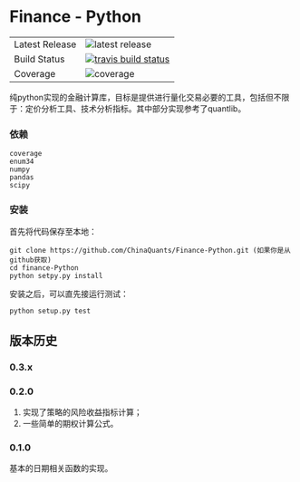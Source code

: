 # Finance - Python

<table>
<tr>
  <td>Latest Release</td>
  <td><img src="https://img.shields.io/pypi/v/finance-python.svg" alt="latest release" /></td>
</tr>
<tr>
  <td>Build Status</td>
  <td>
    <a href="https://travis-ci.org/wegamekinglc/Finance-Python">
    <img src="https://travis-ci.org/wegamekinglc/Finance-Python.svg?branch=master" alt="travis build status" />
    </a>
  </td>
</tr>
<tr>
  <td>Coverage</td>
  <td><img src="https://coveralls.io/repos/wegamekinglc/Finance-Python/badge.svg?branch=master&service=github" alt="coverage" /></td>
</tr>
</table>

纯python实现的金融计算库，目标是提供进行量化交易必要的工具，包括但不限于：定价分析工具、技术分析指标。其中部分实现参考了quantlib。

### 依赖

    coverage
    enum34
    numpy
    pandas
    scipy

### 安装


首先将代码保存至本地：

    git clone https://github.com/ChinaQuants/Finance-Python.git (如果你是从github获取)
    cd finance-Python
    python setpy.py install


安装之后，可以直先接运行测试：

    python setup.py test

版本历史
-------------

### 0.3.x


### 0.2.0

1. 实现了策略的风险收益指标计算；
2. 一些简单的期权计算公式。

### 0.1.0


基本的日期相关函数的实现。
